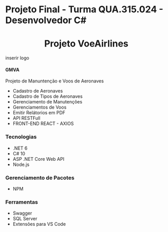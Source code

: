 # Projeto Final - Turma QUA.315.024 - Desenvolvedor C#

<h1 align="center">Projeto VoeAirlines</h1>
<p>inserir logo</p>
<h4>GMVA</h4>
<p>Projeto de Manuntenção e Voos de Aeronaves</p>

<ul>
     <li>Cadastro de Aeronaves</li>
     <li>Cadastro de Tipos de Aeronaves</li>
     <li>Gerenciamento de Manutenções</li>
     <li>Gerenciamentos de Voos</li>
     <li>Emitir Relátorios em PDF</li>
     <li>API RESTFull</li>
     <li>FRONT-END REACT - AXIOS</li>
</ul>

<h3>Tecnologias</h3>

<ul>
    <li>.NET 6</li>
    <li>C# 10</li>
    <li>ASP .NET Core Web API</li>
    <li>Node.js</li>
</ul>

<h3>Gerenciamento de Pacotes</h3>

<ul>
    <li>NPM</li>
</ul>

<h3>Ferramentas</h3>

<ul>
    <li>Swagger</li>
    <li>SQL Server</li>
    <li>Extensões para VS Code</li>
</ul>

